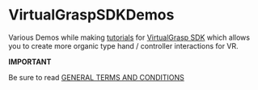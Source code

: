 # VirtualGraspSDKDemos
Various Demos while making [tutorials](https://www.youtube.com/dilmerv) for [VirtualGrasp SDK](https://www.virtualgrasp.com/) which allows you to create more organic type hand / controller interactions for VR.

**IMPORTANT**

Be sure to read [GENERAL TERMS AND CONDITIONS](https://github.com/dilmerv/VirtualGraspSDKDemos/blob/master/License.pdf)
